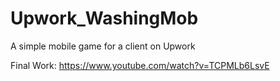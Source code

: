 # Upwork_WashingMob
A simple mobile game for a client on Upwork

Final Work:
https://www.youtube.com/watch?v=TCPMLb6LsvE
